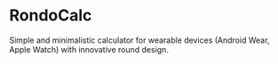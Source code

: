 RondoCalc
=========

Simple and minimalistic calculator for wearable devices (Android Wear, Apple Watch) with innovative round design.
